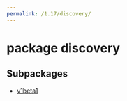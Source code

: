 ```yaml
---
permalink: /1.17/discovery/
---
```


# package discovery



## Subpackages

* [v1beta1](discovery-v1beta1.md)